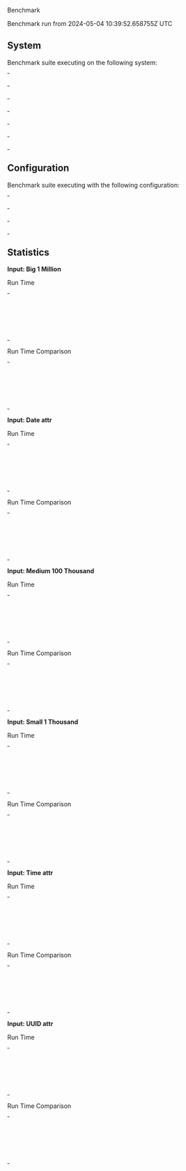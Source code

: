 Benchmark

Benchmark run from 2024-05-04 10:39:52.658755Z UTC

## System

Benchmark suite executing on the following system:

<table style="width: 1%">
  <tr>
    <th style="width: 1%; white-space: nowrap">Operating System</th>
    <td>macOS</td>
  </tr><tr>
    <th style="white-space: nowrap">CPU Information</th>
    <td style="white-space: nowrap">Apple M3 Max</td>
  </tr><tr>
    <th style="white-space: nowrap">Number of Available Cores</th>
    <td style="white-space: nowrap">16</td>
  </tr><tr>
    <th style="white-space: nowrap">Available Memory</th>
    <td style="white-space: nowrap">128 GB</td>
  </tr><tr>
    <th style="white-space: nowrap">Elixir Version</th>
    <td style="white-space: nowrap">1.16.2</td>
  </tr><tr>
    <th style="white-space: nowrap">Erlang Version</th>
    <td style="white-space: nowrap">26.2.4</td>
  </tr>
</table>

## Configuration

Benchmark suite executing with the following configuration:

<table style="width: 1%">
  <tr>
    <th style="width: 1%">:time</th>
    <td style="white-space: nowrap">5 s</td>
  </tr><tr>
    <th>:parallel</th>
    <td style="white-space: nowrap">1</td>
  </tr><tr>
    <th>:warmup</th>
    <td style="white-space: nowrap">2 s</td>
  </tr>
</table>

## Statistics



__Input: Big 1 Million__

Run Time

<table style="width: 1%">
  <tr>
    <th>Name</th>
    <th style="text-align: right">IPS</th>
    <th style="text-align: right">Average</th>
    <th style="text-align: right">Devitation</th>
    <th style="text-align: right">Median</th>
    <th style="text-align: right">99th&nbsp;%</th>
  </tr>

  <tr>
    <td style="white-space: nowrap">MyXQL Loader</td>
    <td style="white-space: nowrap; text-align: right">1.90</td>
    <td style="white-space: nowrap; text-align: right">526.95 ms</td>
    <td style="white-space: nowrap; text-align: right">&plusmn;7.52%</td>
    <td style="white-space: nowrap; text-align: right">520.79 ms</td>
    <td style="white-space: nowrap; text-align: right">590.85 ms</td>
  </tr>

  <tr>
    <td style="white-space: nowrap">Pg Loader</td>
    <td style="white-space: nowrap; text-align: right">1.89</td>
    <td style="white-space: nowrap; text-align: right">527.72 ms</td>
    <td style="white-space: nowrap; text-align: right">&plusmn;7.17%</td>
    <td style="white-space: nowrap; text-align: right">523.29 ms</td>
    <td style="white-space: nowrap; text-align: right">589.90 ms</td>
  </tr>

  <tr>
    <td style="white-space: nowrap">SQLite3 Loader</td>
    <td style="white-space: nowrap; text-align: right">1.89</td>
    <td style="white-space: nowrap; text-align: right">529.12 ms</td>
    <td style="white-space: nowrap; text-align: right">&plusmn;7.67%</td>
    <td style="white-space: nowrap; text-align: right">522.49 ms</td>
    <td style="white-space: nowrap; text-align: right">594.22 ms</td>
  </tr>

</table>


Run Time Comparison

<table style="width: 1%">
  <tr>
    <th>Name</th>
    <th style="text-align: right">IPS</th>
    <th style="text-align: right">Slower</th>
  <tr>
    <td style="white-space: nowrap">MyXQL Loader</td>
    <td style="white-space: nowrap;text-align: right">1.90</td>
    <td>&nbsp;</td>
  </tr>

  <tr>
    <td style="white-space: nowrap">Pg Loader</td>
    <td style="white-space: nowrap; text-align: right">1.89</td>
    <td style="white-space: nowrap; text-align: right">1.0x</td>
  </tr>

  <tr>
    <td style="white-space: nowrap">SQLite3 Loader</td>
    <td style="white-space: nowrap; text-align: right">1.89</td>
    <td style="white-space: nowrap; text-align: right">1.0x</td>
  </tr>

</table>




__Input: Date attr__

Run Time

<table style="width: 1%">
  <tr>
    <th>Name</th>
    <th style="text-align: right">IPS</th>
    <th style="text-align: right">Average</th>
    <th style="text-align: right">Devitation</th>
    <th style="text-align: right">Median</th>
    <th style="text-align: right">99th&nbsp;%</th>
  </tr>

  <tr>
    <td style="white-space: nowrap">MyXQL Loader</td>
    <td style="white-space: nowrap; text-align: right">26.37</td>
    <td style="white-space: nowrap; text-align: right">37.93 ms</td>
    <td style="white-space: nowrap; text-align: right">&plusmn;7.64%</td>
    <td style="white-space: nowrap; text-align: right">37.53 ms</td>
    <td style="white-space: nowrap; text-align: right">48.13 ms</td>
  </tr>

  <tr>
    <td style="white-space: nowrap">Pg Loader</td>
    <td style="white-space: nowrap; text-align: right">25.98</td>
    <td style="white-space: nowrap; text-align: right">38.49 ms</td>
    <td style="white-space: nowrap; text-align: right">&plusmn;7.63%</td>
    <td style="white-space: nowrap; text-align: right">38.31 ms</td>
    <td style="white-space: nowrap; text-align: right">48.20 ms</td>
  </tr>

  <tr>
    <td style="white-space: nowrap">SQLite3 Loader</td>
    <td style="white-space: nowrap; text-align: right">25.91</td>
    <td style="white-space: nowrap; text-align: right">38.59 ms</td>
    <td style="white-space: nowrap; text-align: right">&plusmn;7.51%</td>
    <td style="white-space: nowrap; text-align: right">38.46 ms</td>
    <td style="white-space: nowrap; text-align: right">48.29 ms</td>
  </tr>

</table>


Run Time Comparison

<table style="width: 1%">
  <tr>
    <th>Name</th>
    <th style="text-align: right">IPS</th>
    <th style="text-align: right">Slower</th>
  <tr>
    <td style="white-space: nowrap">MyXQL Loader</td>
    <td style="white-space: nowrap;text-align: right">26.37</td>
    <td>&nbsp;</td>
  </tr>

  <tr>
    <td style="white-space: nowrap">Pg Loader</td>
    <td style="white-space: nowrap; text-align: right">25.98</td>
    <td style="white-space: nowrap; text-align: right">1.01x</td>
  </tr>

  <tr>
    <td style="white-space: nowrap">SQLite3 Loader</td>
    <td style="white-space: nowrap; text-align: right">25.91</td>
    <td style="white-space: nowrap; text-align: right">1.02x</td>
  </tr>

</table>




__Input: Medium 100 Thousand__

Run Time

<table style="width: 1%">
  <tr>
    <th>Name</th>
    <th style="text-align: right">IPS</th>
    <th style="text-align: right">Average</th>
    <th style="text-align: right">Devitation</th>
    <th style="text-align: right">Median</th>
    <th style="text-align: right">99th&nbsp;%</th>
  </tr>

  <tr>
    <td style="white-space: nowrap">MyXQL Loader</td>
    <td style="white-space: nowrap; text-align: right">26.27</td>
    <td style="white-space: nowrap; text-align: right">38.07 ms</td>
    <td style="white-space: nowrap; text-align: right">&plusmn;5.01%</td>
    <td style="white-space: nowrap; text-align: right">38.36 ms</td>
    <td style="white-space: nowrap; text-align: right">42.73 ms</td>
  </tr>

  <tr>
    <td style="white-space: nowrap">SQLite3 Loader</td>
    <td style="white-space: nowrap; text-align: right">25.64</td>
    <td style="white-space: nowrap; text-align: right">39.01 ms</td>
    <td style="white-space: nowrap; text-align: right">&plusmn;5.25%</td>
    <td style="white-space: nowrap; text-align: right">39.42 ms</td>
    <td style="white-space: nowrap; text-align: right">43.28 ms</td>
  </tr>

  <tr>
    <td style="white-space: nowrap">Pg Loader</td>
    <td style="white-space: nowrap; text-align: right">25.44</td>
    <td style="white-space: nowrap; text-align: right">39.31 ms</td>
    <td style="white-space: nowrap; text-align: right">&plusmn;6.97%</td>
    <td style="white-space: nowrap; text-align: right">39.50 ms</td>
    <td style="white-space: nowrap; text-align: right">49.12 ms</td>
  </tr>

</table>


Run Time Comparison

<table style="width: 1%">
  <tr>
    <th>Name</th>
    <th style="text-align: right">IPS</th>
    <th style="text-align: right">Slower</th>
  <tr>
    <td style="white-space: nowrap">MyXQL Loader</td>
    <td style="white-space: nowrap;text-align: right">26.27</td>
    <td>&nbsp;</td>
  </tr>

  <tr>
    <td style="white-space: nowrap">SQLite3 Loader</td>
    <td style="white-space: nowrap; text-align: right">25.64</td>
    <td style="white-space: nowrap; text-align: right">1.02x</td>
  </tr>

  <tr>
    <td style="white-space: nowrap">Pg Loader</td>
    <td style="white-space: nowrap; text-align: right">25.44</td>
    <td style="white-space: nowrap; text-align: right">1.03x</td>
  </tr>

</table>




__Input: Small 1 Thousand__

Run Time

<table style="width: 1%">
  <tr>
    <th>Name</th>
    <th style="text-align: right">IPS</th>
    <th style="text-align: right">Average</th>
    <th style="text-align: right">Devitation</th>
    <th style="text-align: right">Median</th>
    <th style="text-align: right">99th&nbsp;%</th>
  </tr>

  <tr>
    <td style="white-space: nowrap">MyXQL Loader</td>
    <td style="white-space: nowrap; text-align: right">2.95 K</td>
    <td style="white-space: nowrap; text-align: right">339.32 &micro;s</td>
    <td style="white-space: nowrap; text-align: right">&plusmn;13.05%</td>
    <td style="white-space: nowrap; text-align: right">330.33 &micro;s</td>
    <td style="white-space: nowrap; text-align: right">493.99 &micro;s</td>
  </tr>

  <tr>
    <td style="white-space: nowrap">Pg Loader</td>
    <td style="white-space: nowrap; text-align: right">2.92 K</td>
    <td style="white-space: nowrap; text-align: right">342.75 &micro;s</td>
    <td style="white-space: nowrap; text-align: right">&plusmn;13.24%</td>
    <td style="white-space: nowrap; text-align: right">332.17 &micro;s</td>
    <td style="white-space: nowrap; text-align: right">499.14 &micro;s</td>
  </tr>

  <tr>
    <td style="white-space: nowrap">SQLite3 Loader</td>
    <td style="white-space: nowrap; text-align: right">2.91 K</td>
    <td style="white-space: nowrap; text-align: right">343.63 &micro;s</td>
    <td style="white-space: nowrap; text-align: right">&plusmn;12.64%</td>
    <td style="white-space: nowrap; text-align: right">330.21 &micro;s</td>
    <td style="white-space: nowrap; text-align: right">495.04 &micro;s</td>
  </tr>

</table>


Run Time Comparison

<table style="width: 1%">
  <tr>
    <th>Name</th>
    <th style="text-align: right">IPS</th>
    <th style="text-align: right">Slower</th>
  <tr>
    <td style="white-space: nowrap">MyXQL Loader</td>
    <td style="white-space: nowrap;text-align: right">2.95 K</td>
    <td>&nbsp;</td>
  </tr>

  <tr>
    <td style="white-space: nowrap">Pg Loader</td>
    <td style="white-space: nowrap; text-align: right">2.92 K</td>
    <td style="white-space: nowrap; text-align: right">1.01x</td>
  </tr>

  <tr>
    <td style="white-space: nowrap">SQLite3 Loader</td>
    <td style="white-space: nowrap; text-align: right">2.91 K</td>
    <td style="white-space: nowrap; text-align: right">1.01x</td>
  </tr>

</table>




__Input: Time attr__

Run Time

<table style="width: 1%">
  <tr>
    <th>Name</th>
    <th style="text-align: right">IPS</th>
    <th style="text-align: right">Average</th>
    <th style="text-align: right">Devitation</th>
    <th style="text-align: right">Median</th>
    <th style="text-align: right">99th&nbsp;%</th>
  </tr>

  <tr>
    <td style="white-space: nowrap">MyXQL Loader</td>
    <td style="white-space: nowrap; text-align: right">21.75</td>
    <td style="white-space: nowrap; text-align: right">45.98 ms</td>
    <td style="white-space: nowrap; text-align: right">&plusmn;11.17%</td>
    <td style="white-space: nowrap; text-align: right">45.25 ms</td>
    <td style="white-space: nowrap; text-align: right">61.90 ms</td>
  </tr>

  <tr>
    <td style="white-space: nowrap">Pg Loader</td>
    <td style="white-space: nowrap; text-align: right">21.43</td>
    <td style="white-space: nowrap; text-align: right">46.67 ms</td>
    <td style="white-space: nowrap; text-align: right">&plusmn;10.90%</td>
    <td style="white-space: nowrap; text-align: right">45.76 ms</td>
    <td style="white-space: nowrap; text-align: right">61.66 ms</td>
  </tr>

  <tr>
    <td style="white-space: nowrap">SQLite3 Loader</td>
    <td style="white-space: nowrap; text-align: right">20.72</td>
    <td style="white-space: nowrap; text-align: right">48.26 ms</td>
    <td style="white-space: nowrap; text-align: right">&plusmn;9.03%</td>
    <td style="white-space: nowrap; text-align: right">48.63 ms</td>
    <td style="white-space: nowrap; text-align: right">62.19 ms</td>
  </tr>

</table>


Run Time Comparison

<table style="width: 1%">
  <tr>
    <th>Name</th>
    <th style="text-align: right">IPS</th>
    <th style="text-align: right">Slower</th>
  <tr>
    <td style="white-space: nowrap">MyXQL Loader</td>
    <td style="white-space: nowrap;text-align: right">21.75</td>
    <td>&nbsp;</td>
  </tr>

  <tr>
    <td style="white-space: nowrap">Pg Loader</td>
    <td style="white-space: nowrap; text-align: right">21.43</td>
    <td style="white-space: nowrap; text-align: right">1.01x</td>
  </tr>

  <tr>
    <td style="white-space: nowrap">SQLite3 Loader</td>
    <td style="white-space: nowrap; text-align: right">20.72</td>
    <td style="white-space: nowrap; text-align: right">1.05x</td>
  </tr>

</table>




__Input: UUID attr__

Run Time

<table style="width: 1%">
  <tr>
    <th>Name</th>
    <th style="text-align: right">IPS</th>
    <th style="text-align: right">Average</th>
    <th style="text-align: right">Devitation</th>
    <th style="text-align: right">Median</th>
    <th style="text-align: right">99th&nbsp;%</th>
  </tr>

  <tr>
    <td style="white-space: nowrap">SQLite3 Loader</td>
    <td style="white-space: nowrap; text-align: right">23.23</td>
    <td style="white-space: nowrap; text-align: right">43.06 ms</td>
    <td style="white-space: nowrap; text-align: right">&plusmn;8.19%</td>
    <td style="white-space: nowrap; text-align: right">41.64 ms</td>
    <td style="white-space: nowrap; text-align: right">51.14 ms</td>
  </tr>

  <tr>
    <td style="white-space: nowrap">MyXQL Loader</td>
    <td style="white-space: nowrap; text-align: right">15.19</td>
    <td style="white-space: nowrap; text-align: right">65.81 ms</td>
    <td style="white-space: nowrap; text-align: right">&plusmn;7.56%</td>
    <td style="white-space: nowrap; text-align: right">63.25 ms</td>
    <td style="white-space: nowrap; text-align: right">76.27 ms</td>
  </tr>

  <tr>
    <td style="white-space: nowrap">Pg Loader</td>
    <td style="white-space: nowrap; text-align: right">14.89</td>
    <td style="white-space: nowrap; text-align: right">67.14 ms</td>
    <td style="white-space: nowrap; text-align: right">&plusmn;7.74%</td>
    <td style="white-space: nowrap; text-align: right">64.12 ms</td>
    <td style="white-space: nowrap; text-align: right">80.65 ms</td>
  </tr>

</table>


Run Time Comparison

<table style="width: 1%">
  <tr>
    <th>Name</th>
    <th style="text-align: right">IPS</th>
    <th style="text-align: right">Slower</th>
  <tr>
    <td style="white-space: nowrap">SQLite3 Loader</td>
    <td style="white-space: nowrap;text-align: right">23.23</td>
    <td>&nbsp;</td>
  </tr>

  <tr>
    <td style="white-space: nowrap">MyXQL Loader</td>
    <td style="white-space: nowrap; text-align: right">15.19</td>
    <td style="white-space: nowrap; text-align: right">1.53x</td>
  </tr>

  <tr>
    <td style="white-space: nowrap">Pg Loader</td>
    <td style="white-space: nowrap; text-align: right">14.89</td>
    <td style="white-space: nowrap; text-align: right">1.56x</td>
  </tr>

</table>